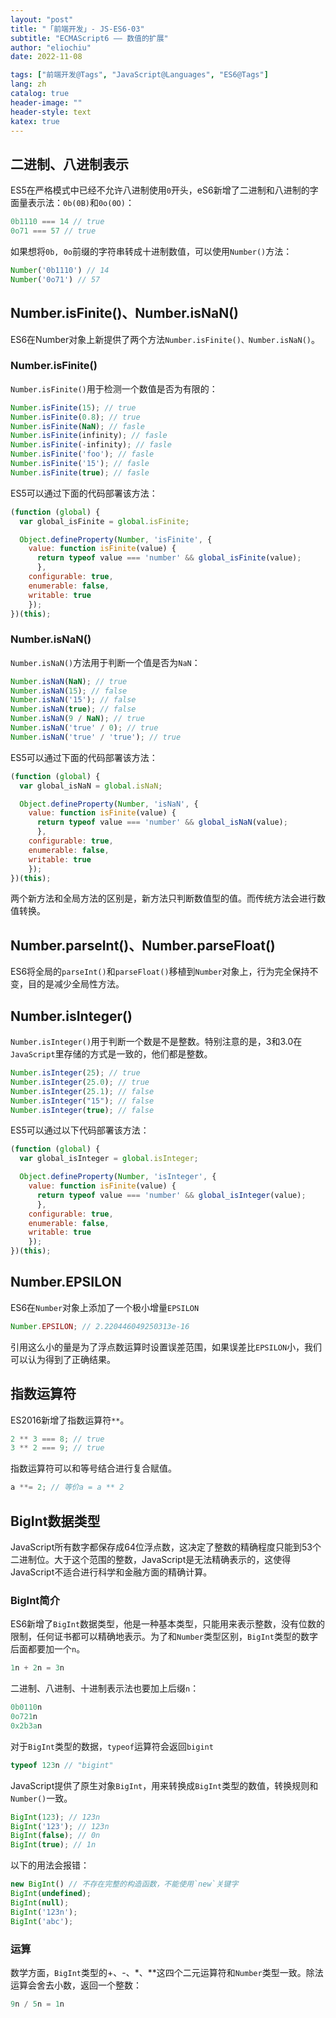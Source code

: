 ```yaml
---
layout: "post"
title: "「前端开发」- JS-ES6-03"
subtitle: "ECMAScript6 —— 数值的扩展"
author: "eliochiu"
date: 2022-11-08

tags: ["前端开发@Tags", "JavaScript@Languages", "ES6@Tags"]
lang: zh
catalog: true
header-image: ""
header-style: text
katex: true
---
```


## 二进制、八进制表示
ES5在严格模式中已经不允许八进制使用`0`开头，eS6新增了二进制和八进制的字面量表示法：`0b(0B)`和`0o(0O)`：
```js
0b1110 === 14 // true
0o71 === 57 // true
```
如果想将`0b, 0o`前缀的字符串转成十进制数值，可以使用`Number()`方法：
```js
Number('0b1110') // 14
Number('0o71') // 57
```

## Number.isFinite()、Number.isNaN()
ES6在Number对象上新提供了两个方法`Number.isFinite()、Number.isNaN()`。
### Number.isFinite()
`Number.isFinite()`用于检测一个数值是否为有限的：
```js
Number.isFinite(15); // true
Number.isFinite(0.8); // true
Number.isFinite(NaN); // fasle
Number.isFinite(infinity); // fasle
Number.isFinite(-infinity); // fasle
Number.isFinite('foo'); // fasle
Number.isFinite('15'); // fasle
Number.isFinite(true); // fasle
```
ES5可以通过下面的代码部署该方法：
```js
(function (global) {
  var global_isFinite = global.isFinite;

  Object.defineProperty(Number, 'isFinite', { 
    value: function isFinite(value) {
      return typeof value === 'number' && global_isFinite(value);
      },
    configurable: true, 
    enumerable: false, 
    writable: true
    });
})(this);
```

### Number.isNaN()
`Number.isNaN()`方法用于判断一个值是否为`NaN`：
```js
Number.isNaN(NaN); // true
Number.isNaN(15); // false
Number.isNaN('15'); // false
Number.isNaN(true); // false
Number.isNaN(9 / NaN); // true
Number.isNaN('true' / 0); // true
Number.isNaN('true' / 'true'); // true
```
ES5可以通过下面的代码部署该方法：
```js
(function (global) {
  var global_isNaN = global.isNaN;

  Object.defineProperty(Number, 'isNaN', { 
    value: function isFinite(value) {
      return typeof value === 'number' && global_isNaN(value);
      },
    configurable: true, 
    enumerable: false, 
    writable: true
    });
})(this);
```

两个新方法和全局方法的区别是，新方法只判断数值型的值。而传统方法会进行数值转换。

## Number.parseInt()、Number.parseFloat()
ES6将全局的`parseInt()`和`parseFloat()`移植到`Number`对象上，行为完全保持不变，目的是减少全局性方法。

## Number.isInteger()
`Number.isInteger()`用于判断一个数是不是整数。特别注意的是，3和3.0在`JavaScript`里存储的方式是一致的，他们都是整数。
```js
Number.isInteger(25); // true
Number.isInteger(25.0); // true
Number.isInteger(25.1); // false
Number.isInteger("15"); // false
Number.isInteger(true); // false
```
ES5可以通过以下代码部署该方法：
```js
(function (global) {
  var global_isInteger = global.isInteger;

  Object.defineProperty(Number, 'isInteger', { 
    value: function isFinite(value) {
      return typeof value === 'number' && global_isInteger(value);
      },
    configurable: true, 
    enumerable: false, 
    writable: true
    });
})(this);
```

## Number.EPSILON
ES6在`Number`对象上添加了一个极小增量`EPSILON`
```js
Number.EPSILON; // 2.220446049250313e-16
```
引用这么小的量是为了浮点数运算时设置误差范围，如果误差比`EPSILON`小，我们可以认为得到了正确结果。

## 指数运算符
ES2016新增了指数运算符`**`。
```js
2 ** 3 === 8; // true
3 ** 2 === 9; // true
```

指数运算符可以和等号结合进行复合赋值。
```js
a **= 2; // 等价a = a ** 2
```

## BigInt数据类型
JavaScript所有数字都保存成64位浮点数，这决定了整数的精确程度只能到53个二进制位。大于这个范围的整数，JavaScript是无法精确表示的，这使得JavaScript不适合进行科学和金融方面的精确计算。

### BigInt简介

ES6新增了`BigInt`数据类型，他是一种基本类型，只能用来表示整数，没有位数的限制，任何证书都可以精确地表示。为了和`Number`类型区别，`BigInt`类型的数字后面都要加一个`n`。

```js
1n + 2n = 3n
```

二进制、八进制、十进制表示法也要加上后缀`n`：
```js
0b0110n
0o721n
0x2b3an
```

对于`BigInt`类型的数据，`typeof`运算符会返回`bigint`
```js
typeof 123n // "bigint"
```

JavaScript提供了原生对象`BigInt`，用来转换成`BigInt`类型的数值，转换规则和`Number()`一致。
```js
BigInt(123); // 123n
BigInt('123'); // 123n
BigInt(false); // 0n
BigInt(true); // 1n
```

以下的用法会报错：
```js
new BigInt() // 不存在完整的构造函数，不能使用`new`关键字
BigInt(undefined); 
BigInt(null); 
BigInt('123n'); 
BigInt('abc'); 
```

### 运算
数学方面，`BigInt`类型的+、-、*、**这四个二元运算符和`Number`类型一致。除法运算会舍去小数，返回一个整数：
```js
9n / 5n = 1n
```







